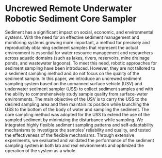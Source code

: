 # Uncrewed Remote Underwater Robotic Sediment Core Sampler

Sediment has a significant impact on social, economic, and environmental systems. With the need for an effective sediment management and monitoring systems growing more important, a method for precisely and reproducibly obtaining sediment samples that represent the actual environment is essential for water resource management and researchers across aquatic domains (such as lakes, rivers, reservoirs, mine drainage ponds, and wastewater lagoons). To meet this need, robotic approaches for sediment sampling have been introduced. However, they are not tailored to a sediment sampling method and do not focus on the quality of the sediment sample. In this paper, we introduce an uncrewed sediment sampling system based on the unmanned surface vehicle (USV) and underwater sediment sampler (USS) to collect sediment samples and with the ability to comprehensively study sample quality from surface-water environments. The main objective of the USV is to carry the USS to the desired sampling area and then maintain its position while launching the USS to the bottom of the body of water and sampling the sediment. The core sampling method was adopted for the USS to extend the use of the sampled sediment by minimizing the disturbance while sampling. We integrated highly flexible sediment sampling patterns and self-adaptability mechanisms to investigate the samples’ reliability and quality, and tested the effectiveness of the flexible mechanisms. Through extensive experiments, we evaluated and validated the performance of the sediment sampling system in both lab and real environments and optimized the operation of the system as a whole.
